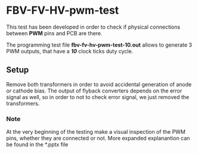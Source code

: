 # FBV-FV-HV-pwm-test

This test has been developed in order to check if physical connections 
between **PWM** pins and PCB are there. 

The programming test file **fbv-fv-hv-pwm-test-10.out** allows to generate
3 PWM outputs, that have a **_10_** clock ticks duty cycle. 

## Setup

Remove both transformers in order to avoid accidental generation of anode or cathode bias. The output of flyback converters
depends on the error signal as well, so in order to not to check error signal, we just removed the transformers.

### Note

At the very beginning of the testing make a visual inspection of the PWM pins, whether they are connected or not. More expanded explanantion can be found in the *.pptx file